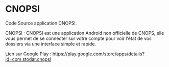 CNOPSI
======

Code Source application CNOPSI.

CNOPSI :
CNOPSI est une application Android non officielle de CNOPS, elle vous permet de se connecter sur votre compte pour voir l'état de vos dossiers via une interface simple et rapide.

Lien sur Google Play : https://play.google.com/store/apps/details?id=com.stodar.cnopsi

